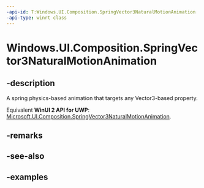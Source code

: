 ```yaml
---
-api-id: T:Windows.UI.Composition.SpringVector3NaturalMotionAnimation
-api-type: winrt class
---
```


<!-- Class syntax.
public class SpringVector3NaturalMotionAnimation : Vector3NaturalMotionAnimation, Vector3NaturalMotionAnimation
-->

# Windows.UI.Composition.SpringVector3NaturalMotionAnimation

## -description

A spring physics-based animation that targets any Vector3-based property.

Equivalent **WinUI 2 API for UWP**: [Microsoft.UI.Composition.SpringVector3NaturalMotionAnimation](/windows/winui/api/microsoft.ui.composition.springvector3naturalmotionanimation).

## -remarks

## -see-also

## -examples

